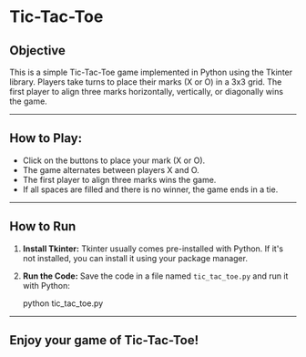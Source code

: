 Tic-Tac-Toe
==============

Objective
------------

This is a simple Tic-Tac-Toe game implemented in Python using the Tkinter library. Players take turns to place their marks (X or O) in a 3x3 grid. The first player to align three marks horizontally, vertically, or diagonally wins the game.

* * *

How to Play:
---------------

*   Click on the buttons to place your mark (X or O).
*   The game alternates between players X and O.
*   The first player to align three marks wins the game.
*   If all spaces are filled and there is no winner, the game ends in a tie.

* * *

How to Run
-------------

1.  **Install Tkinter:** Tkinter usually comes pre-installed with Python. If it's not installed, you can install it using your package manager.
2.  **Run the Code:** Save the code in a file named `tic_tac_toe.py` and run it with Python:

    python tic_tac_toe.py

* * *

Enjoy your game of Tic-Tac-Toe!
-------------------------------
